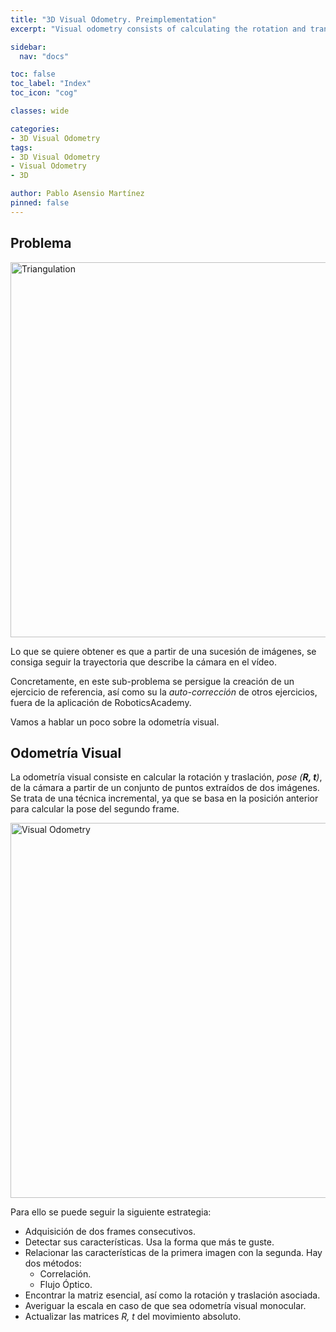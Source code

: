 ```yaml
---
title: "3D Visual Odometry. Preimplementation"
excerpt: "Visual odometry consists of calculating the rotation and translation of the camera from a set of points extracted from two images. It is an incremental technique, since it is based on the previous position to calculate the new one."

sidebar:
  nav: "docs"

toc: false
toc_label: "Index"
toc_icon: "cog"

classes: wide

categories:
- 3D Visual Odometry
tags:
- 3D Visual Odometry
- Visual Odometry
- 3D

author: Pablo Asensio Martínez
pinned: false
---
```


## Problema

<img align="center" alt="Triangulation" width="600" src="/assets/images/visual-odometry/map.png" />

Lo que se quiere obtener es que a partir de una sucesión de imágenes, se consiga seguir la trayectoria que describe la cámara en el vídeo.

Concretamente, en este sub-problema se persigue la creación de un ejercicio de referencia, así como su la *auto-corrección* de otros ejercicios, fuera de la aplicación de RoboticsAcademy.

Vamos a hablar un poco sobre la odometría visual.

## Odometría Visual

La odometría visual consiste en calcular la rotación y traslación, *pose (**R, t**)*, de la cámara a partir de un conjunto de puntos extraídos de dos imágenes. Se trata de una técnica incremental, ya que se basa en la posición anterior para calcular la pose del segundo frame.

<img align="center" alt="Visual Odometry" width="600" src="/assets/images/visual-odometry/An-example-of-a-monocular-visual-odometry-system-The-relative-poses-Tnm-between-cameras.png" />

Para ello se puede seguir la siguiente estrategia:

- Adquisición de dos frames consecutivos.
- Detectar sus características. Usa la forma que más te guste.
- Relacionar las características de la primera imagen con la segunda. Hay dos métodos:
  - Correlación.
  - Flujo Óptico.
- Encontrar la matriz esencial, así como la rotación y traslación asociada.
- Averiguar la escala en caso de que sea odometría visual monocular.
- Actualizar las matrices *R, t* del movimiento absoluto.
